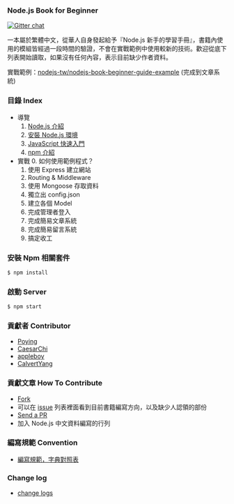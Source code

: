 ### Node.js Book for Beginner

[![Gitter chat](https://badges.gitter.im/nodejs-tw/nodejs-book-beginner-guide.png)](https://gitter.im/nodejs-tw/nodejs-book-beginner-guide)

一本屬於繁體中文，從華人自身發起給予『Node.js 新手的學習手冊』，書籍內使用的模組皆經過一段時間的驗證，不會在實戰範例中使用較新的技術。歡迎從底下列表開始讀取，如果沒有任何內容，表示目前缺少作者資料。

實戰範例：[nodejs-tw/nodejs-book-beginner-guide-example](https://github.com/nodejs-tw/nodejs-book-beginner-guide-example) (完成到文章系統)

### 目錄 Index

* 導覽
  1. [Node.js 介紹](./intro/nodejs.md)
  2. [安裝 Node.js 環境](./install/installNode.md)
  3. [JavaScript 快速入門](./javascript_tour)
  4. [npm 介紹](./npm_tour)
* 實戰
  0. 如何使用範例程式？
  1. 使用 Express 建立網站
  2. Routing & Middleware
  3. 使用 Mongoose 存取資料
  4. 獨立出 config.json
  4. 建立各個  Model
  5. 完成管理者登入
  6. 完成簡易文章系統
  7. 完成簡易留言系統
  8. 搞定收工

### 安裝 Npm 相關套件

```bash
$ npm install
```

### 啟動 Server

```bash
$ npm start
```

### 貢獻者 Contributor

 * [Poying](https://github.com/poying)
 * [CaesarChi](https://github.com/clonn)
 * [appleboy](https://github.com/appleboy)
 * [CalvertYang](https://github.com/CalvertYang)


### 貢獻文章 How To Contribute

- [Fork](https://help.github.com/articles/fork-a-repo)
- 可以在 [issue](https://github.com/nodejs-tw/nodejs-book-beginner-guide/issues) 列表裡面看到目前書籍編寫方向，以及缺少人認領的部份
- [Send a PR](https://help.github.com/articles/using-pull-requests)
- 加入 Node.js 中文資料編寫的行列

### 編寫規範 Convention

- [編寫規範，字典對照表](https://github.com/nodejs-tw/nodejs-book-beginner-guide/blob/master/source/convention.md)

### Change log

 - [change logs](https://github.com/nodejs-tw/nodejs-book-beginner-guide/blob/master/source/changelog.md)
